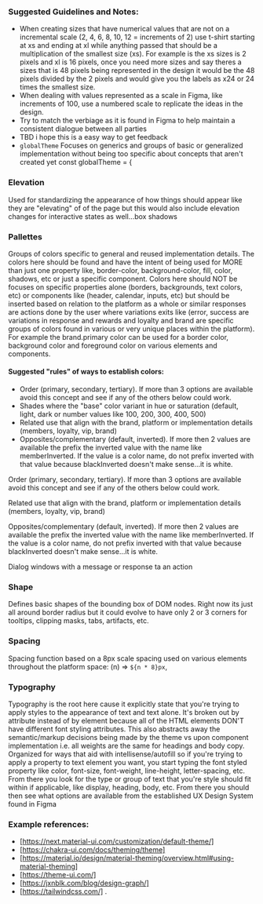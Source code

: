 ### Suggested Guidelines and Notes:

- When creating sizes that have numerical values that are not on a incremental scale (2, 4, 6, 8, 10, 12 = increments of 2) use t-shirt starting at xs and ending at xl while anything passed that should be a multiplication of the smallest size (xs). For example is the xs sizes is 2 pixels and xl is 16 pixels, once you need more sizes and say theres a sizes that is 48 pixels being represented in the design it would be the 48 pixels divided by the 2 pixels and would give you the labels as x24 or 24 times the smallest size.
- When dealing with values represented as a scale in Figma, like increments of 100, use a numbered scale to replicate the ideas in the design.
- Try to match the verbiage as it is found in Figma to help maintain a consistent dialogue between all parties
- TBD i hope this is a easy way to get feedback
- `globalTheme` Focuses on generics and groups of basic or generalized implementation without being too specific about concepts that aren't created yet
  const globalTheme = {

### Elevation

Used for standardizing the appearance of how things should appear like they are "elevating" of of the page but this would also include elevation changes for interactive states as well...box shadows

### Pallettes

Groups of colors specific to general and reused implementation details. The colors here should be found and have the intent of being used for MORE than just one property like, border-color, background-color, fill, color, shadows, etc or just a specific component. Colors here should NOT be focuses on specific properties alone (borders, backgrounds, text colors, etc) or components like (header, calendar, inputs, etc) but should be inserted based on relation to the platform as a whole or similar responses are actions done by the user where variations exits like (error, success are variations in response and rewards and loyalty and brand are specific groups of colors found in various or very unique places within the platform). For example the brand.primary color can be used for a border color, background color and foreground color on various elements and components.

#### Suggested "rules" of ways to establish colors:

- Order (primary, secondary, tertiary). If more than 3 options are available avoid this concept and see if any of the others below could work.
- Shades where the "base" color variant in hue or saturation (default, light, dark or number values like 100, 200, 300, 400, 500)
- Related use that align with the brand, platform or implementation details (members, loyalty, vip, brand)
- Opposites/complementary (default, inverted). If more then 2 values are available the prefix the inverted value with the name like memberInverted. If the value is a color name, do not prefix inverted with that value because blackInverted doesn't make sense...it is white.

Order (primary, secondary, tertiary). If more than 3 options are available avoid this concept and see if any of the others below could work.

Related use that align with the brand, platform or implementation details (members, loyalty, vip, brand)

Opposites/complementary (default, inverted). If more then 2 values are available the prefix the inverted value with the name like memberInverted. If the value is a color name, do not prefix inverted with that value because blackInverted doesn't make sense...it is white.

Dialog windows with a message or response ta an action

### Shape

Defines basic shapes of the bounding box of DOM nodes. Right now its just all around border radius but it could evolve to have only 2 or 3 corners for tooltips, clipping masks, tabs, artifacts, etc.

### Spacing

Spacing function based on a 8px scale spacing used on various elements throughout the platform
space: (n) => `${n * 8}px`,

### Typography

Typography is the root here cause it explicitly state that you're trying to apply styles to the appearance of text and text alone. It's broken out by attribute instead of by element because all of the HTML elements DON'T have different font styling attributes. This also abstracts away the semantic/markup decisions being made by the theme vs upon component implementation i.e. all weights are the same for headings and body copy. Organized for ways that aid with intellisense/autofill so if you're trying to apply a property to text element you want, you start typing the font styled property like color, font-size, font-weight, line-height, letter-spacing, etc. From there you look for the type or group of text that you're style should fit within if applicable, like display, heading, body, etc. From there you should then see what options are available from the established UX Design System found in Figma

### Example references:

- [https://next.material-ui.com/customization/default-theme/]
- [https://chakra-ui.com/docs/theming/theme]
- [https://material.io/design/material-theming/overview.html#using-material-theming]
- [https://theme-ui.com/]
- [https://jxnblk.com/blog/design-graph/]
- [https://tailwindcss.com/]
  .
